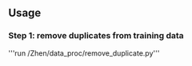 ## Usage

### Step 1: remove duplicates from training data
'''run /Zhen/data_proc/remove_duplicate.py'''
